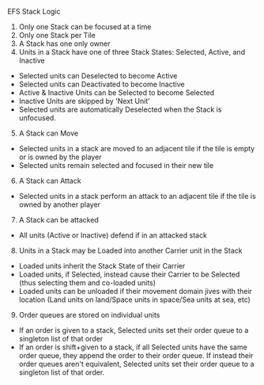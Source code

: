 EFS Stack Logic

1. Only one Stack can be focused at a time
2. Only one Stack per Tile
3. A Stack has one only owner
4. Units in a Stack have one of three Stack States: Selected, Active, and Inactive
  - Selected units can Deselected to become Active
  - Selected units can Deactivated to become Inactive
  - Active & Inactive Units can be Selected to become Selected
  - Inactive Units are skipped by 'Next Unit'
  - Selected units are automatically Deselected when the Stack is unfocused.
5. A Stack can Move
  - Selected units in a stack are moved to an adjacent tile if the tile is empty or is owned by the player
  - Selected units remain selected and focused in their new tile
6. A Stack can Attack
  - Selected units in a stack perform an attack to an adjacent tile if the tile is owned by another player
7. A Stack can be attacked
  - All units (Active or Inactive) defend if in an attacked stack
8. Units in a Stack may be Loaded into another Carrier unit in the Stack
  - Loaded units inherit the Stack State of their Carrier
  - Loaded units, if Selected, instead cause their Carrier to be Selected (thus selecting them and co-loaded units)
  - Loaded units can be unloaded if their movement domain jives with their location (Land units on land/Space units in space/Sea units at sea, etc)
9. Order queues are stored on individual units
  - If an order is given to a stack, Selected units set their order queue to a singleton list of that order
  - If an order is shift+given to a stack, if all Selected units have the same order queue, they append the order to their order queue. If instead their order queues aren't equivalent, Selected units set their order queue to a singleton list of that order.

